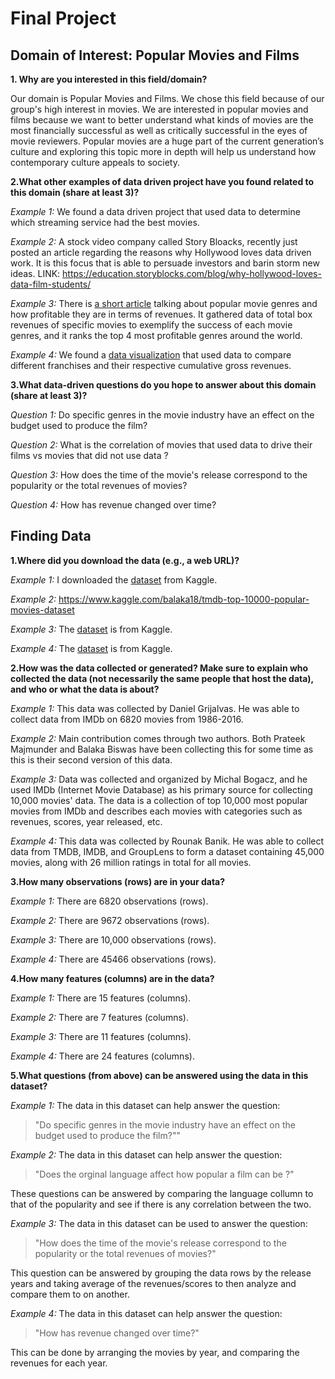 # Final Project
## Domain of Interest: Popular Movies and Films

**1. Why are you interested in this field/domain?**

Our domain is Popular Movies and Films. We chose this field because of our group's high interest in movies.
We are interested in popular movies and films because we want to better understand what kinds of movies are
the most financially successful as well as critically successful in the eyes of movie reviewers.
Popular movies are a huge part of the current generation’s culture and exploring this topic more in depth
will help us understand how contemporary culture appeals to society.

**2.What other examples of data driven project have you found related to this domain (share at least 3)?**

_Example 1:_ We found a data driven project that used data to determine which streaming service had the best movies.

_Example 2:_ A stock video company called Story Bloacks, recently just posted an article regarding the reasons why Hollywood loves                data driven work. It is this focus that is able to persuade investors and barin storm new ideas.
             LINK: https://education.storyblocks.com/blog/why-hollywood-loves-data-film-students/

_Example 3:_ There is [a short article](https://medium.com/@grayll/the-most-profitable-film-genres-e91d5fb4cfa5) talking about popular movie genres and how profitable they are in terms of revenues.
             It gathered data of total box revenues of specific movies to exemplify the success of each movie genres, and
             it ranks the top 4 most profitable genres around the world.

_Example 4:_ We found a [data visualization](https://flowingdata.com/2019/02/20/franchise-box-office/) that used data to compare different franchises and their respective cumulative gross revenues.

**3.What data-driven questions do you hope to answer about this domain (share at least 3)?**

_Question 1:_ Do specific genres in the movie industry have an effect on the budget used to produce the film?

_Question 2:_ What is the correlation of movies that used data to drive their films vs movies that did not use data ?

_Question 3:_ How does the time of the movie's release correspond to the popularity or the total revenues of movies?

_Question 4:_ How has revenue changed over time?


## Finding Data

**1.Where did you download the data (e.g., a web URL)?**

_Example 1:_ I downloaded the [dataset](https://www.kaggle.com/danielgrijalvas/movies) from Kaggle.

_Example 2:_ https://www.kaggle.com/balaka18/tmdb-top-10000-popular-movies-dataset

_Example 3:_ The [dataset](https://www.kaggle.com/michau96/are-popular-movies-good/data) is from Kaggle.

_Example 4:_ The [dataset](https://www.kaggle.com/rounakbanik/the-movies-dataset) is from Kaggle.

**2.How was the data collected or generated? Make sure to explain who collected the data (not necessarily the same people that host the data), and who or what the data is about?**

_Example 1:_ This data was collected by Daniel Grijalvas. He was able to collect data from IMDb on 6820 movies from 1986-2016.

_Example 2:_ Main contribution comes through two authors. Both Prateek Majmunder and Balaka Biswas have been collecting this for some time as this is their second version of this data.

_Example 3:_ Data was collected and organized by Michal Bogacz, and he used IMDb (Internet Movie Database) as his primary source for collecting 10,000 movies' data.
             The data is a collection of top 10,000 most popular movies from IMDb and describes each movies with categories such as revenues, scores, year released, etc.

_Example 4:_ This data was collected by Rounak Banik. He was able to collect data from TMDB, IMDB, and GroupLens to form a dataset containing 45,000 movies, along with 26 million ratings in total for all movies.

**3.How many observations (rows) are in your data?**

_Example 1:_ There are 6820 observations (rows).

_Example 2:_ There are 9672 observations (rows).

_Example 3:_ There are 10,000 observations (rows).

_Example 4:_ There are 45466 observations (rows).

**4.How many features (columns) are in the data?**

_Example 1:_ There are 15 features (columns).

_Example 2:_ There are 7 features (columns).

_Example 3:_ There are 11 features (columns).

_Example 4:_ There are 24 features (columns).

**5.What questions (from above) can be answered using the data in this dataset?**

_Example 1:_ The data in this dataset can help answer the question:
> "Do specific genres in the movie industry have an effect on the budget used to produce the film?""

_Example 2:_ The data in this dataset can help answer the question:
> "Does the orginal language affect how popular a film can be ?"

These questions can be answered by comparing the language collumn to that of the popularity and see if
there is any correlation between the two.

_Example 3:_ The data in this dataset can be used to answer the question:
> "How does the time of the movie's release correspond to the popularity or the total revenues of movies?"

This question can be answered by grouping the data rows by the release years and taking average of the
revenues/scores to then analyze and compare them to on another.

_Example 4:_ The data in this dataset can help answer the question:
> "How has revenue changed over time?"

This can be done by arranging the movies by year, and comparing the revenues for each year.

